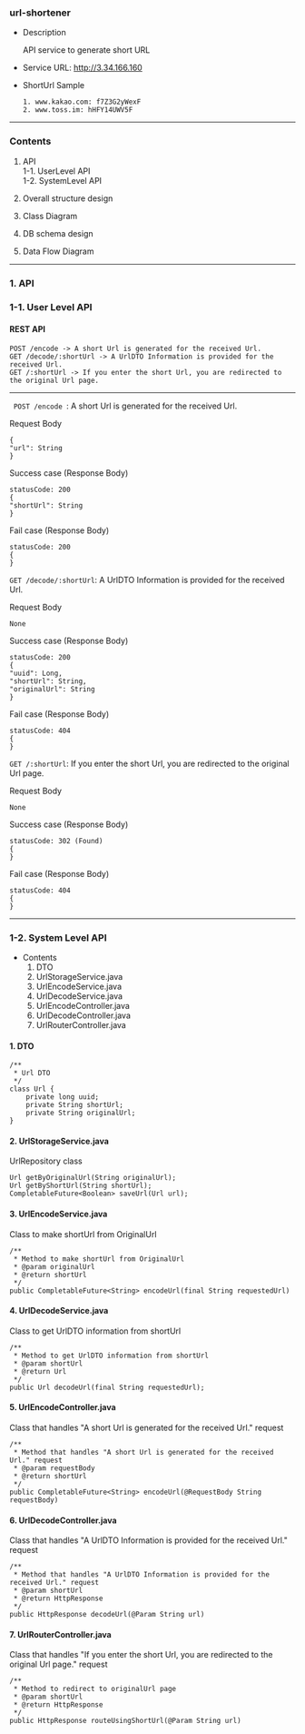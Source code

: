 ### url-shortener

+ Description

    API service to generate short URL

+ Service URL: http://3.34.166.160

+ ShortUrl Sample

    ```
    1. www.kakao.com: f7Z3G2yWexF 
    2. www.toss.im: hHFY14UWV5F
    ```

---

### Contents

1. API    
    1-1. UserLevel API    
    1-2. SystemLevel API    

2. Overall structure design    

3. Class Diagram    

4. DB schema design

5. Data Flow Diagram
    
---

### 1. API

### 1-1. User Level API

#### REST API
```
POST /encode -> A short Url is generated for the received Url.
GET /decode/:shortUrl -> A UrlDTO Information is provided for the received Url.
GET /:shortUrl -> If you enter the short Url, you are redirected to the original Url page.
```

---

<code> POST /encode </code>: A short Url is generated for the received Url.

Request Body
```
{
"url": String
}
```
Success case (Response Body)
```
statusCode: 200
{
"shortUrl": String
}
```

Fail case (Response Body)

```
statusCode: 200
{
}
```

<code>GET /decode/:shortUrl</code>: A UrlDTO Information is provided for the received Url.

Request Body
```
None
```

Success case (Response Body)

```
statusCode: 200
{
"uuid": Long,
"shortUrl": String,
"originalUrl": String
}
```

Fail case (Response Body)

```
statusCode: 404
{
}

```

<code>GET /:shortUrl</code>: If you enter the short Url, you are redirected to the original Url page.   

Request Body   

```
None
```
Success case (Response Body)
```
statusCode: 302 (Found)
{
}
```
Fail case (Response Body)
```
statusCode: 404
{
}
```

---

### 1-2. System Level API    

* Contents
    1. DTO
    2. UrlStorageService.java
    3. UrlEncodeService.java 
    4. UrlDecodeService.java 
    5. UrlEncodeController.java 
    6. UrlDecodeController.java 
    7. UrlRouterController.java

#### 1. DTO

```
/**
 * Url DTO
 */
class Url { 
    private long uuid;
    private String shortUrl;
    private String originalUrl;
}
```

#### 2. UrlStorageService.java  
UrlRepository class

```
Url getByOriginalUrl(String originalUrl);
Url getByShortUrl(String shortUrl);
CompletableFuture<Boolean> saveUrl(Url url);

```
    
#### 3. UrlEncodeService.java 
Class to make shortUrl from OriginalUrl

```
/**
 * Method to make shortUrl from OriginalUrl
 * @param originalUrl
 * @return shortUrl
 */
public CompletableFuture<String> encodeUrl(final String requestedUrl)

```

#### 4. UrlDecodeService.java 
Class to get UrlDTO information from shortUrl

```
/**
 * Method to get UrlDTO information from shortUrl
 * @param shortUrl
 * @return Url
 */
public Url decodeUrl(final String requestedUrl);
```

#### 5. UrlEncodeController.java
Class that handles "A short Url is generated for the received Url." request

```
/**
 * Method that handles "A short Url is generated for the received Url." request
 * @param requestBody
 * @return shortUrl
 */
public CompletableFuture<String> encodeUrl(@RequestBody String requestBody)
```

#### 6. UrlDecodeController.java 
Class that handles "A UrlDTO Information is provided for the received Url." request

```
/**
 * Method that handles "A UrlDTO Information is provided for the received Url." request
 * @param shortUrl
 * @return HttpResponse
 */
public HttpResponse decodeUrl(@Param String url)
```

#### 7. UrlRouterController.java
Class that handles "If you enter the short Url, you are redirected to the original Url page." request

```
/**
 * Method to redirect to originalUrl page
 * @param shortUrl
 * @return HttpResponse
 */
public HttpResponse routeUsingShortUrl(@Param String url)
```


